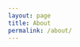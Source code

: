 ```yaml
---
layout: page
title: About
permalink: /about/
---
```




<head>
    <link rel="stylesheet" href="https://unpkg.com/leaflet/dist/leaflet.css" />
    <style>
        .map-container {
            display: flex;
            justify-content: space-around;
            align-items: flex-start;
            gap: 20px; /* Space between the maps */
            margin-bottom: 20px;
        }

        #map-taiwan,
        #map-hongkong {
            flex: 1; /* Ensures both maps take equal space */
            height: 400px;
            min-width: 300px; /* Ensures the maps do not become too small */
            margin: 10px;
        }

        @media (max-width: 800px) {
            .map-container {
                flex-direction: column; /* Stacks maps vertically on smaller screens */
                align-items: center;
            }
        }

        body {
            margin: 0px;
            font-family: "Cedarville Cursive", cursive;
        }

        div#background {
            height: 700px;
            width: 100%;
            background-image: url(http://garchitecture.ca/php/images/headers/wood.jpg);
            padding-top: 20px;
        }

        div#gallery {
            width: 800px;
            margin: auto;
        }

        #background img {
            height: 150px;
            margin: 0px;
        }

        #background figure {
            float: left;
            position: relative;
            background-color: white;
            text-align: center;
            font-size: 15px;
            padding: 10px;
            margin: 10px;
            box-shadow: 1px 2px 3px black;
        }

        figure.pic1 {
            -webkit-transform: rotate(-10deg);
            z-index: 1;
        }

        figure.pic2 {
            -webkit-transform: rotate(15deg);
            z-index: 2;
        }

        figure.pic3 {
            -webkit-transform: rotate(-25deg);
            z-index: 1;
        }

        figure.pic4 {
            -webkit-transform: rotate(5deg);
            z-index: 1;
        }

        figure.pic5 {
            -webkit-transform: rotate(5deg);
            z-index: 1;
        }

        figure.pic6 {
            -webkit-transform: rotate(-8deg);
            z-index: 1;
        }

        figure.pic7 {
            -webkit-transform: rotate(2deg);
            z-index: 1;
        }

        figure.pic8 {
            -webkit-transform: rotate(-13deg);
            z-index: 1;
        }

        figure.pic9 {
            -webkit-transform: rotate(-7deg);
            z-index: 1;
        }

        figure.pic10 {
            -webkit-transform: rotate(2deg);
            z-index: 1;
        }

        figure.pic11 {
            -webkit-transform: rotate(-3deg);
            z-index: 1;
        }

        #background figure:hover {
            box-shadow: 5px 10px 100px black;
            -webkit-transform: scale(1.1, 1.1);
            z-index: 20;
        }

        .keyboard-container {
            display: flex;
            justify-content: space-around;
            margin: 20px;
        }

        .keyboard-item {
            text-align: center;
            outline: 5px solid rgb(255, 127, 80); 
            padding: 10px;
        }

        .keyboard-item img {
            width: 300px; 
        }
        #gallery figure {
            display: inline-block;
            margin: 20px;
            text-align: center;
            outline: 5px solid rgb(255, 127, 80); 
            padding: 10px;
        }

        #gallery img {
            width: 300px;
            height: auto;
        }

        
    </style>
</head>

<h1><img src="{{site.baseurl}}/images/about/fumu.png" height="60" alt="">Where My Parents are From</h1>

<h3><img src="{{site.baseurl}}/images/about/taibei.png" height="60" alt="">Maps of Taiwan and Hong Kong</h3>
<div class="map-container">
    <div id="map-taiwan"></div>
    <div id="map-hongkong"></div>
</div>

<div>
    <h3>I'm a 2nd gen Asian-American</h3>
    <h3>My mom is from Taiwan and my dad is from Hong Kong</h3>
    <h3>
        I used to travel to Taiwan and Hong Kong every summer as a kid to visit
        my family, eat yummy food, and visit historic spots.
    </h3>
    <div><h3 id="factDisplay">Click the button to see a fun fact!</h3></div>
<button id="generateBtn" style="color: #FF7F50">Generate Fun Fact</button>
</div>
<link
    href="https://fonts.googleapis.com/css?family=Cedarville+Cursive"
    rel="stylesheet"
    type="text/css"
/>

<h1 style="color: #FFFFFF"><img src="{{site.baseurl}}/images/about/jianpan.png" height="60" alt="">Keyboards I Made</h1>
<div class="keyboard-container">
    <div class="keyboard-item">
        <img
            src="{{site.baseurl}}/images/about/mkeyboard.jpeg"
            alt="Keyboard 1"
        />
        <p><ul>
        <h3>Price: $200</h3>
        <ol>PCB, Foam, PC Plate, Case: KBDfans KBD67 Lite Mechanical Keyboard DIY Kit</ol>
        <ol>Switches: Gateron X Yellows lubed with Krytox 205G0 and Krytox GPL 105 and Deskey Switch Films</ol>
        <ol>Stabilizers: Durock V2 Stabilizers Screw-In lubed with Permatex 22058 Dielectric Grease</ol>
        <ol>Keycaps: EnjoyPBT Miami Nights Keycap Set Doubleshot ABS - Miami Nights </ol>
        </ul></p>
    </div>
    <div class="keyboard-item">
        <img
            src="{{site.baseurl}}/images/about/pkeyboard.jpeg"
            alt="Keyboard 2"
        />
        <p><ul>
        <h3>Price: $300</h3>
        <ol>PCB, Foam, Plate(FR4), Case(Black/Burgundy): QK60</ol>
        <ol>Switches: Gateron Oil King 5 pin lubed with Krytox 205G0 and Krytox GPL 105 with TX Switch Films</ol>
        <ol>Keycaps: Idobao DSA Black Sakura Japanese Keycaps</ol>
        </ul></p>
    </div>
</div>
<h1 style="color: #FFFFFF"><img src="{{site.baseurl}}/images/about/zhaopian.png" height="60" alt="">Recent Pictures</h1>
<div id="background">
    <div id="gallery">
        <figure class="pic1">
            <img src="{{site.baseurl}}/images/about/train.jpeg" />
            <figcaption style="color: #FF7F50">Korea 2023 Train</figcaption>
        </figure>
        <figure class="pic2">
            <img src="{{site.baseurl}}/images/about/alley.jpeg" />
            <figcaption style="color: #FF7F50">Korea 2023 Alley</figcaption>
        </figure>
        <figure class="pic3">
            <img src="{{site.baseurl}}/images/about/cat.JPG" />
            <figcaption style="color: #FF7F50">Cat</figcaption>
        </figure>
        <figure class="pic4">
            <img src="{{site.baseurl}}/images/about/gokart.jpeg" />
            <figcaption style="color: #FF7F50">Utah 2024 Go Kart</figcaption>
        </figure>
        <figure class="pic5">
            <img src="{{site.baseurl}}/images/about/dave.JPG" />
            <figcaption style="color: #FF7F50">2024 Dave and Busters</figcaption>
        </figure>
        <figure class="pic6">
            <img src="{{site.baseurl}}/images/about/korea.jpeg" />
            <figcaption style="color: #FF7F50">Korea 2023 Walk</figcaption>
        </figure>
        <figure class="pic7">
            <img src="{{site.baseurl}}/images/about/hike.JPG" />
            <figcaption style="color: #FF7F50">Utah 2024 Hike</figcaption>
        </figure>


</div>



<script src="https://unpkg.com/leaflet/dist/leaflet.js"></script>
<script>
    // Initialize the Taiwan map
    const mapTaiwan = L.map('map-taiwan').setView([23.6978, 120.9605], 7);
    L.tileLayer('https://{s}.tile.openstreetmap.org/{z}/{x}/{y}.png', {
        attribution: '&copy; OpenStreetMap contributors'
    }).addTo(mapTaiwan);

    // Initialize the Hong Kong map
    const mapHongKong = L.map('map-hongkong').setView([22.3193, 114.1694], 10);
    L.tileLayer('https://{s}.tile.openstreetmap.org/{z}/{x}/{y}.png', {
        attribution: '&copy; OpenStreetMap contributors'
    }).addTo(mapHongKong);

    // Function to fetch place details from Google Places API
    function fetchPlaceDetails(placeId, marker) {
        fetch(`https://maps.googleapis.com/maps/api/place/details/json?placeid=${placeId}&key=AIzaSyDFVflW94dxDByHVvyZbcArrlkKXac8ZTs`)
            .then(response => response.json())
            .then(data => {
                const details = data.result;
                const result = {
                    name: details.name,
                    address: details.formatted_address,
                    photos: details.photos ? details.photos.map(photo => `https://maps.googleapis.com/maps/api/place/photo?maxwidth=400&photoreference=${photo.photo_reference}&key=AIzaSyDFVflW94dxDByHVvyZbcArrlkKXac8ZTs`) : [],
                    reviews: details.reviews ? details.reviews.map(review => review.text) : []
                };

                let popupContent = `<b>${result.name}</b><br>${result.address}<br>`;
                result.photos.forEach(photo => {
                    popupContent += `<img src="${photo}" alt="photo" width="100px"><br>`;
                });
                popupContent += "<b>Reviews:</b><br>";
                result.reviews.forEach(review => {
                    popupContent += `<p>${review}</p>`;
                });

                marker.bindPopup(popupContent).openPopup();
            })
            .catch(error => {
                console.error('Error fetching place details:', error);
                marker.bindPopup("Details not available").openPopup();
            });
    }

    // Add markers for Taiwan
    const taipei101Marker = L.marker([25.0330, 121.5654]).addTo(mapTaiwan)
        .bindPopup("Loading...")
        .on('click', function () {
            fetchPlaceDetails('ChIJN1t_tDeuEmsRUsoyG83frY4', taipei101Marker);
        });

    // Add markers for Hong Kong
    const victoriaPeakMarker = L.marker([22.3964, 114.1095]).addTo(mapHongKong)
        .bindPopup("Loading...")
        .on('click', function () {
            fetchPlaceDetails('ChIJyWEp3q0LkFQR9hZ4T_g4Frw', victoriaPeakMarker);
        });
</script>

<script>
    document.addEventListener('DOMContentLoaded', function() {
        const facts = [
            "I can solve a Rubiks cube. My fastest time was 6 seconds",
            "My favorite subject is math",
            "I'm going to 2 concerts in September: Rocco and wave to earth",
            "I can build keyboards.",
            "I love listening to music",
            "I hit top 175 in Valorant NA",
            "I have a ragdoll cat named Miko",
            "I tore my ACL in 5th grade(not so fun)",
            "I've played with TenZ and Shroud(name a famous Valorant player and I've played with them) "
        ];

        const factDisplay = document.getElementById('factDisplay');
        const generateBtn = document.getElementById('generateBtn');

        generateBtn.addEventListener('click', function() {
            const randomIndex = Math.floor(Math.random() * facts.length);
            factDisplay.innerHTML = facts[randomIndex];
          
        });
    });
</script>
